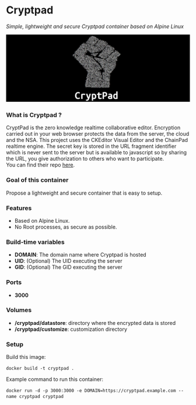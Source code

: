 Cryptpad
========
*Simple, lightweight and secure Cryptpad container based on Alpine Linux*

![cryptpad](cryptpad.jpg)

### What is Cryptpad ?
CryptPad is the zero knowledge realtime collaborative editor. Encryption carried out in your web browser protects the data from the server, the cloud and the NSA. This project uses the CKEditor Visual Editor and the ChainPad realtime engine. The secret key is stored in the URL fragment identifier which is never sent to the server but is available to javascript so by sharing the URL, you give authorization to others who want to participate.  
You can find their repo [here](https://github.com/xwiki-labs/cryptpad).

### Goal of this container
Propose a lightweight and secure container that is easy to setup.

### Features
- Based on Alpine Linux.
- No Root processes, as secure as possible.

### Build-time variables
- **DOMAIN**: The domain name where Cryptpad is hosted
- **UID**: (Optional) The UID executing the server
- **GID**: (Optional) The GID executing the server

### Ports
- **3000**

### Volumes
- **/cryptpad/datastore**: directory where the encrypted data is stored
- **/cryptpad/customize**: customization directory

### Setup
Build this image:
```
docker build -t cryptpad .
```
Example command to run this container:
```
docker run -d -p 3000:3000 -e DOMAIN=https://cryptpad.example.com --name cryptpad cryptpad
```
